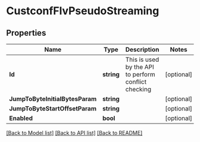 # CustconfFlvPseudoStreaming

## Properties

Name | Type | Description | Notes
------------ | ------------- | ------------- | -------------
**Id** | **string** | This is used by the API to perform conflict checking | [optional] 
**JumpToByteInitialBytesParam** | **string** |  | [optional] 
**JumpToByteStartOffsetParam** | **string** |  | [optional] 
**Enabled** | **bool** |  | [optional] 

[[Back to Model list]](../README.md#documentation-for-models) [[Back to API list]](../README.md#documentation-for-api-endpoints) [[Back to README]](../README.md)


